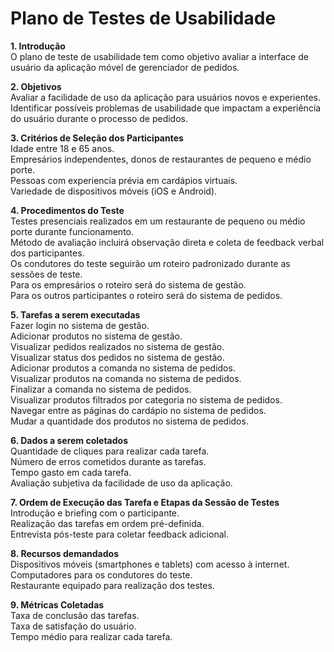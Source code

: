 # Plano de Testes de Usabilidade

**1. Introdução**\
O plano de teste de usabilidade tem como objetivo avaliar a interface de usuário da aplicação móvel de gerenciador de pedidos.

**2. Objetivos**\
Avaliar a facilidade de uso da aplicação para usuários novos e experientes.\
Identificar possíveis problemas de usabilidade que impactam a experiência do usuário durante o processo de pedidos.

**3. Critérios de Seleção dos Participantes**\
Idade entre 18 e 65 anos.\
Empresários independentes, donos de restaurantes de pequeno e médio porte.\
Pessoas com experiencia prévia em cardápios virtuais.\
Variedade de dispositivos móveis (iOS e Android).

**4. Procedimentos do Teste**\
Testes presenciais realizados em um restaurante de pequeno ou médio porte durante funcionamento.\
Método de avaliação incluirá observação direta e coleta de feedback verbal dos participantes.\
Os condutores do teste seguirão um roteiro padronizado durante as sessões de teste.\
Para os empresários o roteiro será do sistema de gestão.\
Para os outros participantes o roteiro será do sistema de pedidos.

**5. Tarefas a serem executadas**\
Fazer login no sistema de gestão.\
Adicionar produtos no sistema de gestão.\
Visualizar pedidos realizados no sistema de gestão.\
Visualizar status dos pedidos no sistema de gestão.\
Adicionar produtos a comanda no sistema de pedidos.\
Visualizar produtos na comanda no sistema de pedidos.\
Finalizar a comanda no sistema de pedidos.\
Visualizar produtos filtrados por categoria no sistema de pedidos.\
Navegar entre as páginas do cardápio no sistema de pedidos.\
Mudar a quantidade dos produtos no sistema de pedidos.

**6. Dados a serem coletados**\
Quantidade de cliques para realizar cada tarefa.\
Número de erros cometidos durante as tarefas.\
Tempo gasto em cada tarefa.\
Avaliação subjetiva da facilidade de uso da aplicação.

**7. Ordem de Execução das Tarefa e Etapas da Sessão de Testes**\
Introdução e briefing com o participante.\
Realização das tarefas em ordem pré-definida.\
Entrevista pós-teste para coletar feedback adicional.

**8. Recursos demandados**\
Dispositivos móveis (smartphones e tablets) com acesso à internet.\
Computadores para os condutores do teste.\
Restaurante equipado para realização dos testes.

**9. Métricas Coletadas**\
Taxa de conclusão das tarefas.\
Taxa de satisfação do usuário.\
Tempo médio para realizar cada tarefa.
